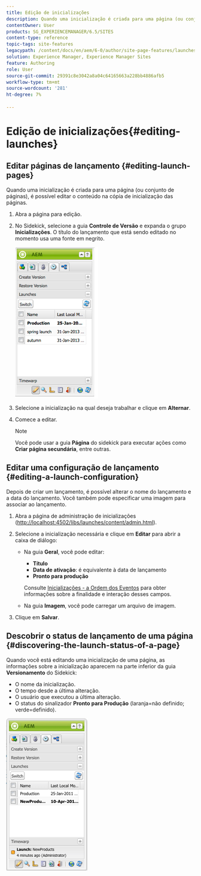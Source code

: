 ```yaml
---
title: Edição de inicializações
description: Quando uma inicialização é criada para uma página (ou conjunto de páginas), é possível editar o conteúdo na cópia de inicialização das páginas.
contentOwner: User
products: SG_EXPERIENCEMANAGER/6.5/SITES
content-type: reference
topic-tags: site-features
legacypath: /content/docs/en/aem/6-0/author/site-page-features/launches
solution: Experience Manager, Experience Manager Sites
feature: Authoring
role: User
source-git-commit: 29391c8e3042a8a04c64165663a228bb4886afb5
workflow-type: tm+mt
source-wordcount: '281'
ht-degree: 7%

---
```


# Edição de inicializações{#editing-launches}

## Editar páginas de lançamento {#editing-launch-pages}

Quando uma inicialização é criada para uma página (ou conjunto de páginas), é possível editar o conteúdo na cópia de inicialização das páginas.

1. Abra a página para edição.
1. No Sidekick, selecione a guia **Controle de Versão** e expanda o grupo **Inicializações**. O título do lançamento que está sendo editado no momento usa uma fonte em negrito.

   ![chlimage_1-13](assets/chlimage_1-13.jpeg)

1. Selecione a inicialização na qual deseja trabalhar e clique em **Alternar**.
1. Comece a editar.

   >[!NOTE]
   >
   >Você pode usar a guia **Página** do sidekick para executar ações como **Criar página secundária**, entre outras.

## Editar uma configuração de lançamento {#editing-a-launch-configuration}

Depois de criar um lançamento, é possível alterar o nome do lançamento e a data do lançamento. Você também pode especificar uma imagem para associar ao lançamento.

1. Abra a página de administração de inicializações ([http://localhost:4502/libs/launches/content/admin.html](http://localhost:4502/libs/launches/content/admin.html)).

1. Selecione a inicialização necessária e clique em **Editar** para abrir a caixa de diálogo:

   * Na guia **Geral**, você pode editar:

      * **Título**
      * **Data de ativação**: é equivalente à data de lançamento
      * **Pronto para produção**

     Consulte [Inicializações - a Ordem dos Eventos](/help/sites-authoring/launches.md#launches-the-order-of-events) para obter informações sobre a finalidade e interação desses campos.

   * Na guia **Imagem**, você pode carregar um arquivo de imagem.

1. Clique em **Salvar**.

## Descobrir o status de lançamento de uma página {#discovering-the-launch-status-of-a-page}

Quando você está editando uma inicialização de uma página, as informações sobre a inicialização aparecem na parte inferior da guia **Versionamento** do Sidekick:

* O nome da inicialização.
* O tempo desde a última alteração.
* O usuário que executou a última alteração.
* O status do sinalizador **Pronto para Produção** (laranja=não definido; verde=definido).

![chlimage_1-186](assets/chlimage_1-186.png)
